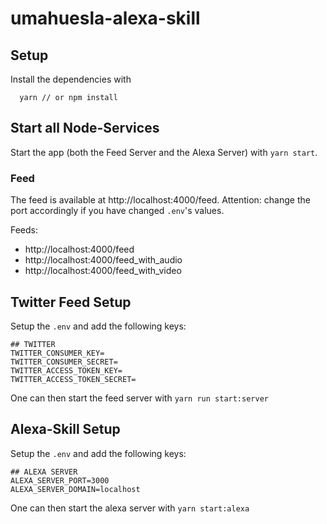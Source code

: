 # umahuesla-alexa-skill

## Setup

Install the dependencies with

```
  yarn // or npm install
```

## Start all Node-Services

Start the app (both the Feed Server and the Alexa Server) with `yarn start`.

### Feed

The feed is available at http://localhost:4000/feed. Attention: change the port
accordingly if you have changed `.env`'s values.

Feeds:

* http://localhost:4000/feed
* http://localhost:4000/feed_with_audio
* http://localhost:4000/feed_with_video

## Twitter Feed Setup

Setup the `.env` and add the following keys:

```
## TWITTER
TWITTER_CONSUMER_KEY=
TWITTER_CONSUMER_SECRET=
TWITTER_ACCESS_TOKEN_KEY=
TWITTER_ACCESS_TOKEN_SECRET=
```

One can then start the feed server with `yarn run start:server`

## Alexa-Skill Setup

Setup the `.env` and add the following keys:

```
## ALEXA SERVER
ALEXA_SERVER_PORT=3000
ALEXA_SERVER_DOMAIN=localhost
```

One can then start the alexa server with `yarn start:alexa`
